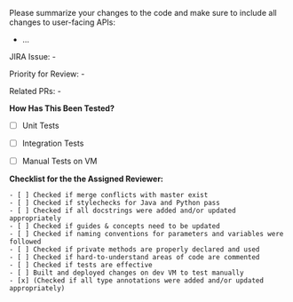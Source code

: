Please summarize your changes to the code and make sure to include all changes to user-facing APIs: 
- ...

JIRA Issue: -

Priority for Review: -

Related PRs: -

**How Has This Been Tested?**

- [ ] Unit Tests
- [ ] Integration Tests
- [ ] Manual Tests on VM


**Checklist for the the Assigned Reviewer:**

```
- [ ] Checked if merge conflicts with master exist
- [ ] Checked if stylechecks for Java and Python pass
- [ ] Checked if all docstrings were added and/or updated appropriately
- [ ] Checked if guides & concepts need to be updated
- [ ] Checked if naming conventions for parameters and variables were followed
- [ ] Checked if private methods are properly declared and used
- [ ] Checked if hard-to-understand areas of code are commented
- [ ] Checked if tests are effective
- [ ] Built and deployed changes on dev VM to test manually
- [x] (Checked if all type annotations were added and/or updated appropriately)
```

